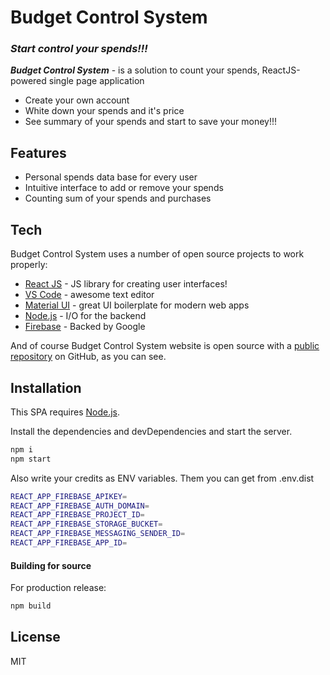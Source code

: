 # Budget Control System
### _Start control your spends!!!_



**_Budget Control System_** - is a solution to count your spends,
ReactJS-powered single page application

- Create your own account
- White down your spends and it's price
- See summary of your spends and start to save your money!!!

## Features

- Personal spends data base for every user
- Intuitive interface to add or remove your spends
- Counting sum of your spends and purchases


## Tech

Budget Control System uses a number of open source projects to work properly:

- [React JS] - JS library for creating user interfaces!
- [VS Code] - awesome text editor
- [Material UI] - great UI boilerplate for modern web apps
- [Node.js] - I/O for the backend
- [Firebase] - Backed by Google

And of course Budget Control System website is open source with a [public repository](https://github.com/TiredTorch/budget-system)
 on GitHub, as you can see.

## Installation

This SPA requires [Node.js](https://nodejs.org/).

Install the dependencies and devDependencies and start the server.

```sh
npm i
npm start
```

Also write your credits as ENV variables. Them you can get from .env.dist

```sh
REACT_APP_FIREBASE_APIKEY=
REACT_APP_FIREBASE_AUTH_DOMAIN= 
REACT_APP_FIREBASE_PROJECT_ID= 
REACT_APP_FIREBASE_STORAGE_BUCKET= 
REACT_APP_FIREBASE_MESSAGING_SENDER_ID= 
REACT_APP_FIREBASE_APP_ID= 
```


#### Building for source

For production release:

```sh
npm build
```

## License

MIT

   [VS Code]: <https://code.visualstudio.com/>
   [node.js]: <http://nodejs.org>
   [Material UI]: <https://mui.com/>
   [React JS]: <https://ru.reactjs.org/>
   [Firebase]: <https://firebase.google.com/>
